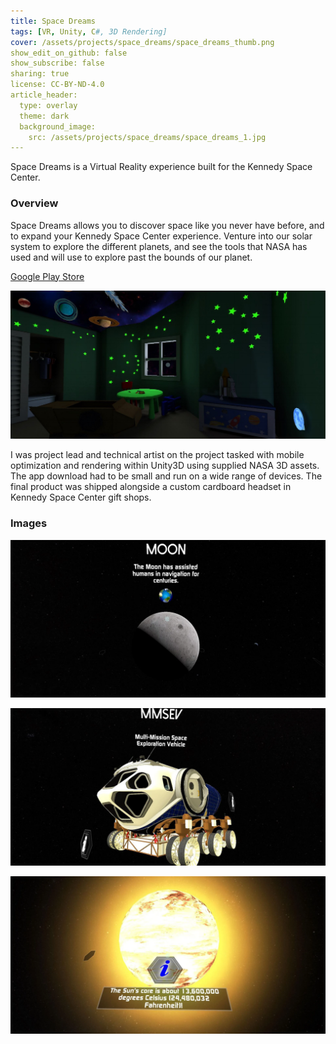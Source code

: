 ```yaml
---
title: Space Dreams
tags: [VR, Unity, C#, 3D Rendering]
cover: /assets/projects/space_dreams/space_dreams_thumb.png
show_edit_on_github: false
show_subscribe: false
sharing: true
license: CC-BY-ND-4.0
article_header:
  type: overlay
  theme: dark
  background_image:
    src: /assets/projects/space_dreams/space_dreams_1.jpg
---
```


Space Dreams is a Virtual Reality experience built for the Kennedy Space Center.


<!--more-->
### Overview
Space Dreams allows you to discover space like you never have before, and to expand your Kennedy Space Center experience. Venture into our solar system to explore the different planets, and see the tools that NASA has used and will use to explore past the bounds of our planet.

[Google Play Store](https://play.google.com/store/apps/details?id=com.KennedySpaceCenter.SpaceDreams&hl=en_US.)

![image](/assets/projects/Space_Dreams/space_dreams_2.jpg)

I was project lead and technical artist on the project tasked with mobile optimization and rendering within Unity3D using supplied NASA 3D assets. The app download had to be small and run on a wide range of devices. The final product was shipped alongside a custom cardboard headset in Kennedy Space Center gift shops.

### Images

![image](/assets/projects/space_dreams/space_dreams_3.png)

![image](/assets/projects/space_dreams/space_dreams_4.png)

![image](/assets/projects/space_dreams/space_dreams_5.png)
